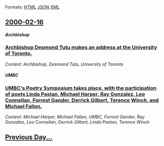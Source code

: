 
Formats: [HTML](2000/02/16/index.html)  [JSON](2000/02/16/index.json)  [XML](2000/02/16/index.xml)  

## [2000-02-16](/news/2000/02/16/index.md)

##### Archbishop
### [ Archbishop Desmond Tutu makes an address at the University of Toronto. ](/news/2000/02/16/archbishop-desmond-tutu-makes-an-address-at-the-university-of-toronto.md)
_Context: Archbishop, Desmond Tutu, University of Toronto_

##### UMBC
### [ UMBC's Poetry Symposium takes place, with the participation of poets Linda Pastan, Michael Harper, Ray Gonzalez, Leo Connellan, Forrest Gander, Derrick Gilbert, Terence Winch, and Michael Fallon. ](/news/2000/02/16/umbc-s-poetry-symposium-takes-place-with-the-participation-of-poets-linda-pastan-michael-harper-ray-gonzalez-leo-connellan-forrest-gan.md)
_Context: Michael Harper, Michael Fallon, UMBC, Forrest Gander, Ray Gonzalez, Leo Connellan, Derrick Gilbert, Linda Pastan, Terence Winch_

## [Previous Day...](/news/2000/02/15/index.md)

